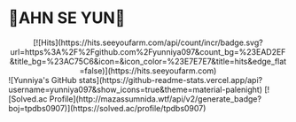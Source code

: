 # 💜AHN SE YUN💜
<div align=center>[![Hits](https://hits.seeyoufarm.com/api/count/incr/badge.svg?url=https%3A%2F%2Fgithub.com%2Fyunniya097&count_bg=%23EAD2EF&title_bg=%23AC75C6&icon=&icon_color=%23E7E7E7&title=hits&edge_flat=false)](https://hits.seeyoufarm.com)
</div>
![Yunniya's GitHub stats](https://github-readme-stats.vercel.app/api?username=yunniya097&show_icons=true&theme=material-palenight) 
[![Solved.ac Profile](http://mazassumnida.wtf/api/v2/generate_badge?boj=tpdbs0907)](https://solved.ac/profile/tpdbs0907)
